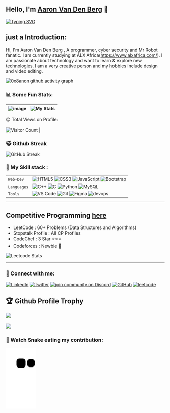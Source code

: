 ## Hello, I'm [Aaron Van Den Berg](https://aaronvandenberg.com) 👋
[![Typing SVG](https://readme-typing-svg.herokuapp.com?size=25&color=1A9AF7&lines=I'm+Full+Stack+Web+Developer;and+Competitive+Coder)](https://git.io/typing-svg)
    



## just a Introduction:

Hi, I'm Aaron Van Den Berg , A programmer, cyber security and Mr Robot fanatic. I am currently studying at ALX Africa(https://www.alxafrica.com/). I am passionate about technology and want to learn & explore new technologies. I am a very creative person and my hobbies include design and video editing. 



[![0x8anon github activity graph](https://activity-graph.herokuapp.com/graph?username=0x8anon&theme=react-dark)](https://github.com/aaronvdberg)


### 📊 Some Fun Stats:
| ![image](https://github-readme-stats.vercel.app/api?username=0x8anon&&show_icons=true&title_color=ffff88ff&icon_color=bb2acf&text_color=daf7dc&bg_color=151515) | ![My Stats](https://github-readme-stats.vercel.app/api/top-langs/?username=0x8anon&theme=midnight-purple) | 
| --- | --- |
😍 Total Views on Profile:<br><br>
![Visitor Count](https://profile-counter.glitch.me/0x8anon/count.svg) |

### 😺 Github Streak 
![GitHub Streak](https://github-readme-streak-stats.herokuapp.com/?user=0x8anon&theme=gruvbox&background=1A0505FB(https://git.io/streak-stats)) 

### 🍁 My Skill stack :

|               |           |
|       ---     |    ---    |
| `Web-Dev`     | ![HTML5](https://img.shields.io/badge/-HTML5-CC2400?style=for-the-badge&logo=html5&logoColor=white) ![CSS3](https://img.shields.io/badge/-CSS3-E24800?style=for-the-badge&logo=css3) ![JavaScript](https://img.shields.io/badge/-JavaScript-FE7601?style=for-the-badge&logo=javascript) ![Bootstrap](https://img.shields.io/badge/bootstrap-FE9A00?style=for-the-badge&logo=bootstrap&logoColor=white)|
| `Languages`   | ![C++](https://img.shields.io/badge/-C++-034D9A?style=for-the-badge&logo=c%2B%2B) ![C](https://img.shields.io/badge/-C-034D9A?style=for-the-badge&logo=c%2B%2B) ![Python](https://img.shields.io/badge/-Python-1F65AC?style=for-the-badge&logo=Python&logoColor=white) ![MySQL](https://img.shields.io/badge/-MySQL-307BBD?style=for-the-badge&logo=mysql&logoColor=white)|
| `Tools`       | ![VS Code](https://img.shields.io/badge/Visual_Studio_Code-5D1A60?style=for-the-badge&logo=visual%20studio%20code&logoColor=white) ![Git](https://img.shields.io/badge/Git-682181?style=for-the-badge&logo=git&logoColor=white) ![Figma](https://img.shields.io/badge/figma-%23F24E1E.svg?style=for-the-badge&logo=figma&logoColor=white) ![devops](https://img.shields.io/badge/-devops-034D9A?style=for-the-badge&logo=devops%2B%2B)|


___  


## Competitive Programming [here](https://www.google.com)
- LeetCode : 60+ Problems (Data Structures and Algorithms)
- Stopstalk Profile : All CP Profiles
- CodeChef : 3 Star ⭐⭐⭐ 
- Codeforces : Newbie 🤔

![Leetcode Stats](https://leetcode.card.workers.dev/?username=aaronvdberg)
                  

___  

### 🤝 Connect with me:

[![LinkedIn](https://img.shields.io/badge/LinkedIn-0077B5?style=for-the-badge&logo=linkedin&logoColor=white)](https://www.linkedin.com/in/aaronvdberg/)
[![Twitter](https://img.shields.io/badge/Twitter-1DA1F2?style=for-the-badge&logo=twitter&logoColor=white)](https://twitter.com/aaronvdberg)
[![join community on Discord](https://img.shields.io/badge/Discord-7289DA?style=for-the-badge&logo=discord&logoColor=white)](https://discord.gg/ked8Bsuf7F)
[![GitHub](https://img.shields.io/badge/GitHub-100000?style=for-the-badge&logo=github&logoColor=white)](https://github.com/aaronvdberg
)
[![leetcode](https://img.shields.io/badge/leetcode-lightyellow?style=for-the-badge&logo=leetcode&logoColor=yellow)](https://leetcode.com/aaronvdberg
)



<h2>🏆 Github Profile Trophy</h2>
<a href="">
  <img height="180" src="https://github-profile-trophy.vercel.app/?username=aaronvdberg
&column=8&theme=algolia&no-frame=true"/>
</a>



![](https://raw.githubusercontent.com/halfrost/halfrost/master/icons/header_.png)



### 🐍 Watch Snake eating my contribution:
![snake svg](https://github.com/spyder15/spyder15/blob/output/github-contribution-grid-snake.svg)
